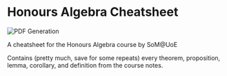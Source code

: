 # Honours Algebra Cheatsheet
![PDF Generation](https://github.com/9nine9nine9/halg-cheatsheet/actions/workflows/blank.yml/badge.svg)

A cheatsheet for the Honours Algebra course by SoM@UoE

Contains (pretty much, save for some repeats) every theorem, proposition, lemma, corollary, and definition from the course notes.
